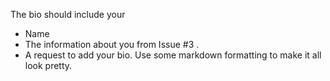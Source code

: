 

The bio should include your

  * Name
  * The information about you from Issue #3 .
  * A request to add your bio. Use some markdown formatting to make it all look pretty.

